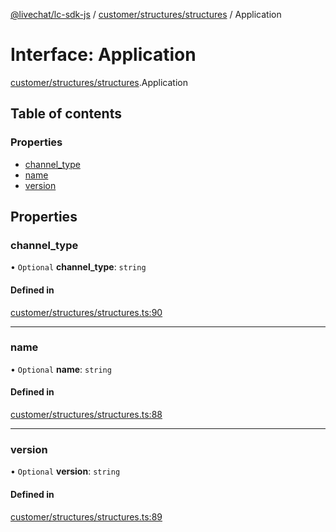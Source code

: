 [@livechat/lc-sdk-js](../README.md) / [customer/structures/structures](../modules/customer_structures_structures.md) / Application

# Interface: Application

[customer/structures/structures](../modules/customer_structures_structures.md).Application

## Table of contents

### Properties

- [channel\_type](customer_structures_structures.Application.md#channel_type)
- [name](customer_structures_structures.Application.md#name)
- [version](customer_structures_structures.Application.md#version)

## Properties

### channel\_type

• `Optional` **channel\_type**: `string`

#### Defined in

[customer/structures/structures.ts:90](https://github.com/livechat/lc-sdk-js/blob/8462be9/src/customer/structures/structures.ts#L90)

___

### name

• `Optional` **name**: `string`

#### Defined in

[customer/structures/structures.ts:88](https://github.com/livechat/lc-sdk-js/blob/8462be9/src/customer/structures/structures.ts#L88)

___

### version

• `Optional` **version**: `string`

#### Defined in

[customer/structures/structures.ts:89](https://github.com/livechat/lc-sdk-js/blob/8462be9/src/customer/structures/structures.ts#L89)
